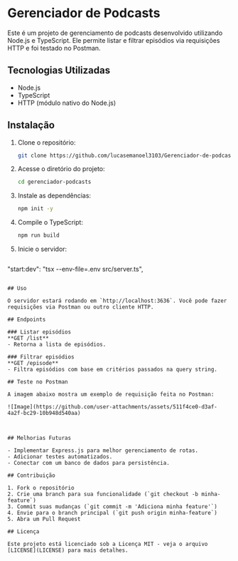 # Gerenciador de Podcasts

Este é um projeto de gerenciamento de podcasts desenvolvido utilizando Node.js e TypeScript. Ele permite listar e filtrar episódios via requisições HTTP e foi testado no Postman.

## Tecnologias Utilizadas

- Node.js
- TypeScript
- HTTP (módulo nativo do Node.js)

## Instalação

1. Clone o repositório:
   ```bash
   git clone https://github.com/lucasemanoel3103/Gerenciador-de-podcasts
   ```
2. Acesse o diretório do projeto:
   ```bash
   cd gerenciador-podcasts
   ```
3. Instale as dependências:
   ```bash
   npm init -y
   ```
4. Compile o TypeScript:
   ```bash
   npm run build
   ```
5. Inicie o servidor:
   ```bash
"start:dev": "tsx --env-file=.env src/server.ts",
   ```

## Uso

O servidor estará rodando em `http://localhost:3636`. Você pode fazer requisições via Postman ou outro cliente HTTP.

## Endpoints

### Listar episódios
**GET /list**
- Retorna a lista de episódios.

### Filtrar episódios
**GET /episode**
- Filtra episódios com base em critérios passados na query string.

## Teste no Postman

A imagem abaixo mostra um exemplo de requisição feita no Postman:

![Image](https://github.com/user-attachments/assets/511f4ce0-d3af-4a2f-bc29-10b948d540aa)



## Melhorias Futuras

- Implementar Express.js para melhor gerenciamento de rotas.
- Adicionar testes automatizados.
- Conectar com um banco de dados para persistência.

## Contribuição

1. Fork o repositório
2. Crie uma branch para sua funcionalidade (`git checkout -b minha-feature`)
3. Commit suas mudanças (`git commit -m 'Adiciona minha feature'`)
4. Envie para o branch principal (`git push origin minha-feature`)
5. Abra um Pull Request

## Licença

Este projeto está licenciado sob a Licença MIT - veja o arquivo [LICENSE](LICENSE) para mais detalhes.

